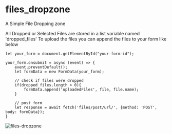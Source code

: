# files_dropzone

A Simple File Dropping zone

All Dropped or Selected Files are stored in a list variable named 'dropped_files'
To upload the files you can append the files to your form like below

    let your_form = document.getElementById("your-form-id");

    your_form.onsubmit = async (event) => {
        event.preventDefault();
        let formData = new FormData(your_form);

        // check if files were dropped
        if(dropped_files.length > 0){
            formData.append('uploadedFiles', file, file.name);    
        }

        // post form
        let response = await fetch('files/post/url/', {method: 'POST', body: formData});
    }

![files-dropzone](https://user-images.githubusercontent.com/54437169/168844550-fa321061-71f8-4623-a620-eb2c34761d13.png)

